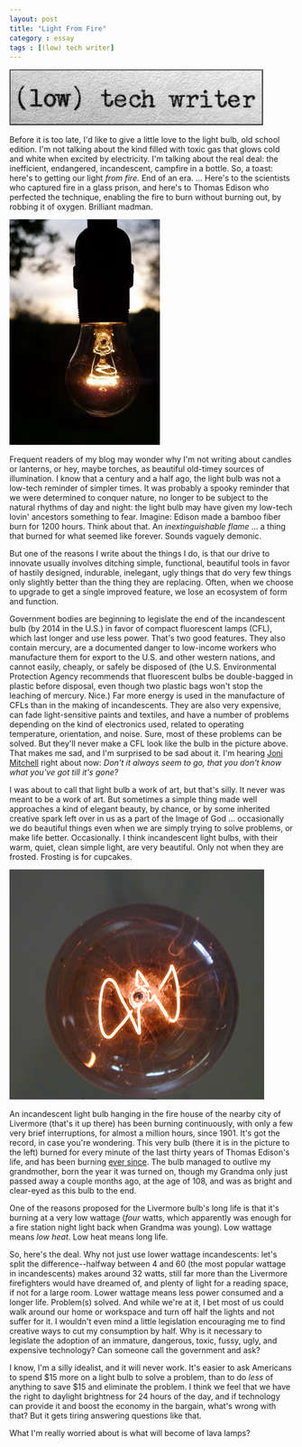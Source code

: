 ```yaml
---
layout: post
title: "Light From Fire"
category : essay
tags : [(low) tech writer]
---
```

[![low tech writer](/assets/ltw/header14.jpg)](http://lowtechwriter.com)

Before it is too late, I'd like to give a little love to the light bulb, old school edition. I'm not talking about the kind filled with toxic gas that glows cold and white when excited by electricity. I'm talking about the real deal: the inefficient, endangered, incandescent, campfire in a bottle. So, a toast: here's to getting our light *from fire.* End of an era. ... Here's to the scientists who captured fire in a glass prison, and here's to Thomas Edison who perfected the technique, enabling the fire to burn without burning out, by robbing it of oxygen. Brilliant madman.

[![light from fire](/assets/ltw/lightbulb.jpg)](/assets/ltw/lightbulbbg.jpg)

Frequent readers of my blog may wonder why I'm not writing about candles or lanterns, or hey, maybe torches, as beautiful old-timey sources of illumination. I know that a century and a half ago, the light bulb was not a low-tech reminder of simpler times. It was probably a spooky reminder that we were determined to conquer nature, no longer to be subject to the natural rhythms of day and night: the light bulb may have given my low-tech lovin' ancestors something to fear. Imagine: Edison made a bamboo fiber burn for 1200 hours. Think about that. An *inextinguishable flame* ... a thing that burned for what seemed like forever. Sounds vaguely demonic.

But one of the reasons I write about the things I do, is that our drive to innovate usually involves ditching simple, functional, beautiful tools in favor of hastily designed, indurable, inelegant, ugly things that do very few things only slightly better than the thing they are replacing. Often, when we choose to upgrade to get a single improved feature, we lose an ecosystem of form and function. 

Government bodies are beginning to legislate the end of the incandescent bulb (by 2014 in the U.S.) in favor of compact fluorescent lamps (CFL), which last longer and use less power. That's two good features. They also contain mercury, are a documented danger to low-income workers who manufacture them for export to the U.S. and other western nations, and cannot easily, cheaply, or safely be disposed of (the U.S. Environmental Protection Agency recommends that fluorescent bulbs be double-bagged in plastic before disposal, even though two plastic bags won't stop the leaching of mercury. Nice.) Far more energy is used in the manufacture of CFLs than in the making of incandescents. They are also very expensive, can fade light-sensitive paints and textiles, and have a number of problems depending on the kind of electronics used, related to operating temperature, orientation, and noise. Sure, most of these problems can be solved. But they'll never make a CFL look like the bulb in the picture above. That makes me sad, and I'm surprised to be sad about it. I'm hearing [Joni Mitchell](https://www.google.com/search?q=big+yellow+taxi&ie=utf-8&oe=utf-8&aq=t&rls=org.mozilla:en-US:official&gws_rd=ssl) right about now: *Don't it always seem to go, that you don't know what you've got till it's gone?*

I was about to call that light bulb a work of art, but that's silly. It never was meant to be a work of art. But sometimes a simple thing made well approaches a kind of elegant beauty, by chance, or by some inherited creative spark left over in us as a part of the Image of God ... occasionally we do beautiful things even when we are simply trying to solve problems, or make life better. Occasionally. I think incandescent light bulbs, with their warm, quiet, clean simple light, are very beautiful. Only not when they are frosted. Frosting is for cupcakes.

![100 years](/assets/ltw/cb-on.jpg)

An incandescent light bulb hanging in the fire house of the nearby city of Livermore (that's it up there) has been burning continuously, with only a few very brief interruptions, for almost a million hours, since 1901. It's got the record, in case you're wondering. This very bulb (there it is in the picture to the left) burned for every minute of the last thirty years of Thomas Edison's life, and has been burning [ever since](http://www.centennialbulb.org/index.htm). The bulb managed to outlive my grandmother, born the year it was turned on, though my Grandma only just passed away a couple months ago, at the age of 108, and was as bright and clear-eyed as this bulb to the end.

One of the reasons proposed for the Livermore bulb's long life is that it's burning at a very low wattage (*four* watts, which apparently was enough for a fire station night light back when Grandma was young). Low wattage means *low heat*. Low heat means long life.

So, here's the deal. Why not just use lower wattage incandescents: let's split the difference--halfway between 4 and 60 (the most popular wattage in incandescents) makes around 32 watts, still far more than the Livermore firefighters would have dreamed of, and plenty of light for a reading space, if not for a large room. Lower wattage means less power consumed and a longer life. Problem(s) solved. And while we're at it, I bet most of us could walk around our home or workspace and turn off half the lights and not suffer for it. I wouldn't even mind a little legislation encouraging me to find creative ways to cut my consumption by half. Why is it necessary to legislate the adoption of an immature, dangerous, toxic, fussy, ugly, and expensive technology? Can someone call the government and ask?

I know, I'm a silly idealist, and it will never work. It's easier to ask Americans to spend $15 more on a light bulb to solve a problem, than to do *less* of anything to save $15 and eliminate the problem. I think we feel that we have the right to daylight brightness for 24 hours of the day, and if technology can provide it and boost the economy in the bargain, what's wrong with that? But it gets tiring answering questions like that.

What I'm really worried about is what will become of lava lamps?


